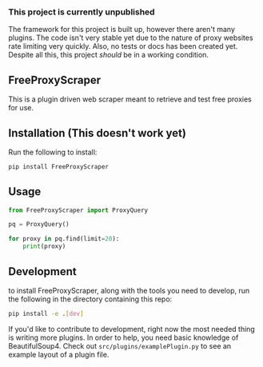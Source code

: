 ### This project is currently unpublished
The framework for this project is built up, however there aren't many plugins. The code isn't very stable yet due to the nature of proxy websites rate limiting very quickly. Also, no tests or docs has been created yet. Despite all this, this project *should* be in a working condition.

## FreeProxyScraper
This is a plugin driven web scraper meant to retrieve and test free proxies for use.

## Installation (This doesn't work yet)
Run the following to install:

```bash
pip install FreeProxyScraper
```

## Usage

```python
from FreeProxyScraper import ProxyQuery

pq = ProxyQuery()

for proxy in pq.find(limit=20):
    print(proxy)
```

## Development
to install FreeProxyScraper, along with the tools you need to develop, run the following in the directory containing this repo:

```bash
pip install -e .[dev]
```

If you'd like to contribute to development, right now the most needed thing is writing more plugins. In order to help, you need basic knowledge of BeautifulSoup4. Check out `src/plugins/examplePlugin.py` to see an example layout of a plugin file.